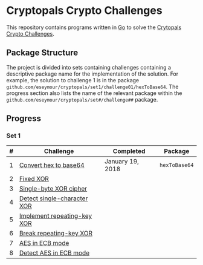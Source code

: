 # Cryptopals Crypto Challenges

This repository contains programs written in [Go](https://golang.org)
to solve the [Crytopals Crypto Challenges](https://cryptopals.com).

## Package Structure

The project is divided into sets containing challenges containing a descriptive
package name for the implementation of the solution. For example, the solution
to challenge 1 is in the package
`github.com/eseymour/cryptopals/set1/challenge01/hexToBase64`. The progress
section also lists the name of the relevant package within the
`github.com/eseymour/cryptopals/set#/challenge##` package.

## Progress

### Set 1

| #   | Challenge                        | Completed        | Package       |
| --- | -------------------------------- | ---------------- | ------------- |
| 1   | [Convert hex to base64][1]       | January 19, 2018 | `hexToBase64` |
| 2   | [Fixed XOR][2]                   |                  |               |
| 3   | [Single-byte XOR cipher][3]      |                  |               |
| 4   | [Detect single-character XOR][4] |                  |               |
| 5   | [Implement repeating-key XOR][5] |                  |               |
| 6   | [Break repeating-key XOR][6]     |                  |               |
| 7   | [AES in ECB mode][7]             |                  |               |
| 8   | [Detect AES in ECB mode][8]      |                  |               |

[1]: https://cryptopals.com/sets/1/challenges/1
[2]: https://cryptopals.com/sets/1/challenges/2
[3]: https://cryptopals.com/sets/1/challenges/3
[4]: https://cryptopals.com/sets/1/challenges/4
[5]: https://cryptopals.com/sets/1/challenges/5
[6]: https://cryptopals.com/sets/1/challenges/6
[7]: https://cryptopals.com/sets/1/challenges/7
[8]: https://cryptopals.com/sets/1/challenges/8
